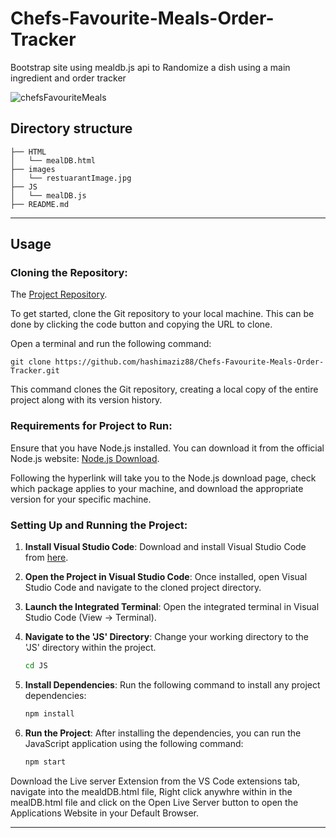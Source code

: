 # Chefs-Favourite-Meals-Order-Tracker

Bootstrap site using mealdb.js api to Randomize a dish using a main ingredient and order tracker

![chefsFavouriteMeals](https://github.com/hashimaziz88/Chefs-Favourite-Meals-Order-Tracker/assets/78796582/a38d4a28-76b1-45df-bf90-6fb1b2d882b1)

## Directory structure

```
├── HTML
│   └── mealDB.html
├── images
│   └── restuarantImage.jpg
├── JS
│   └── mealDB.js
├── README.md
```

---

## Usage

### Cloning the Repository:

The [Project Repository](https://github.com/hashimaziz88/Chefs-Favourite-Meals-Order-Tracker.git).

To get started, clone the Git repository to your local machine. This can be done by clicking the code button and copying the URL to clone.

Open a terminal and run the following command:

```
git clone https://github.com/hashimaziz88/Chefs-Favourite-Meals-Order-Tracker.git
```

This command clones the Git repository, creating a local copy of the entire project along with its version history.

### Requirements for Project to Run:

Ensure that you have Node.js installed. You can download it from the official Node.js website: [Node.js Download](https://nodejs.org/).

Following the hyperlink will take you to the Node.js download page, check which package applies to your machine, and download the appropriate version for your specific machine.

### Setting Up and Running the Project:

1. **Install Visual Studio Code**: Download and install Visual Studio Code from [here](https://code.visualstudio.com/download).

2. **Open the Project in Visual Studio Code**: Once installed, open Visual Studio Code and navigate to the cloned project directory.

3. **Launch the Integrated Terminal**: Open the integrated terminal in Visual Studio Code (View -> Terminal).

4. **Navigate to the 'JS' Directory**: Change your working directory to the 'JS' directory within the project.

   ```bash
   cd JS
   ```

5. **Install Dependencies**: Run the following command to install any project dependencies:

   ```bash
   npm install
   ```

6. **Run the Project**: After installing the dependencies, you can run the JavaScript application using the following command:

   ```bash
   npm start
   ```

Download the Live server Extension from the VS Code extensions tab, navigate into the mealdDB.html file, Right click anywhre within in the mealDB.html file and click on the Open Live Server button to open the Applications Website in your Default Browser.

---

